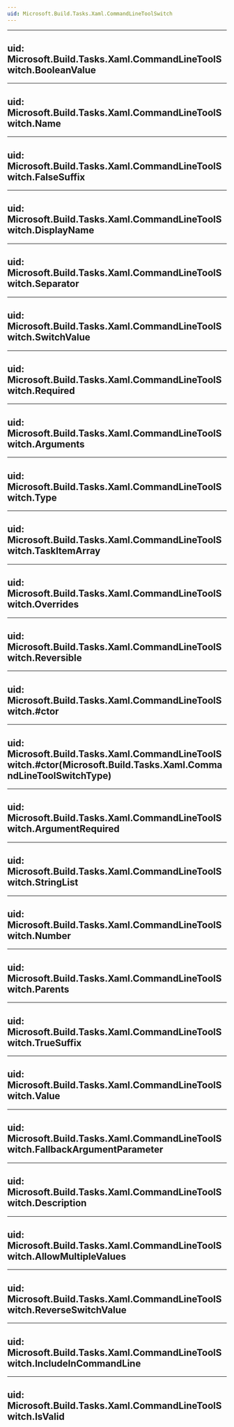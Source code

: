 ```yaml
---
uid: Microsoft.Build.Tasks.Xaml.CommandLineToolSwitch
---
```


---
uid: Microsoft.Build.Tasks.Xaml.CommandLineToolSwitch.BooleanValue
---

---
uid: Microsoft.Build.Tasks.Xaml.CommandLineToolSwitch.Name
---

---
uid: Microsoft.Build.Tasks.Xaml.CommandLineToolSwitch.FalseSuffix
---

---
uid: Microsoft.Build.Tasks.Xaml.CommandLineToolSwitch.DisplayName
---

---
uid: Microsoft.Build.Tasks.Xaml.CommandLineToolSwitch.Separator
---

---
uid: Microsoft.Build.Tasks.Xaml.CommandLineToolSwitch.SwitchValue
---

---
uid: Microsoft.Build.Tasks.Xaml.CommandLineToolSwitch.Required
---

---
uid: Microsoft.Build.Tasks.Xaml.CommandLineToolSwitch.Arguments
---

---
uid: Microsoft.Build.Tasks.Xaml.CommandLineToolSwitch.Type
---

---
uid: Microsoft.Build.Tasks.Xaml.CommandLineToolSwitch.TaskItemArray
---

---
uid: Microsoft.Build.Tasks.Xaml.CommandLineToolSwitch.Overrides
---

---
uid: Microsoft.Build.Tasks.Xaml.CommandLineToolSwitch.Reversible
---

---
uid: Microsoft.Build.Tasks.Xaml.CommandLineToolSwitch.#ctor
---

---
uid: Microsoft.Build.Tasks.Xaml.CommandLineToolSwitch.#ctor(Microsoft.Build.Tasks.Xaml.CommandLineToolSwitchType)
---

---
uid: Microsoft.Build.Tasks.Xaml.CommandLineToolSwitch.ArgumentRequired
---

---
uid: Microsoft.Build.Tasks.Xaml.CommandLineToolSwitch.StringList
---

---
uid: Microsoft.Build.Tasks.Xaml.CommandLineToolSwitch.Number
---

---
uid: Microsoft.Build.Tasks.Xaml.CommandLineToolSwitch.Parents
---

---
uid: Microsoft.Build.Tasks.Xaml.CommandLineToolSwitch.TrueSuffix
---

---
uid: Microsoft.Build.Tasks.Xaml.CommandLineToolSwitch.Value
---

---
uid: Microsoft.Build.Tasks.Xaml.CommandLineToolSwitch.FallbackArgumentParameter
---

---
uid: Microsoft.Build.Tasks.Xaml.CommandLineToolSwitch.Description
---

---
uid: Microsoft.Build.Tasks.Xaml.CommandLineToolSwitch.AllowMultipleValues
---

---
uid: Microsoft.Build.Tasks.Xaml.CommandLineToolSwitch.ReverseSwitchValue
---

---
uid: Microsoft.Build.Tasks.Xaml.CommandLineToolSwitch.IncludeInCommandLine
---

---
uid: Microsoft.Build.Tasks.Xaml.CommandLineToolSwitch.IsValid
---
